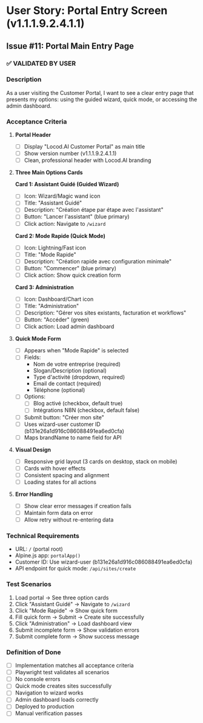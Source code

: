 # User Story: Portal Entry Screen (v1.1.1.9.2.4.1.1)

## Issue #11: Portal Main Entry Page

### ✅ VALIDATED BY USER

### Description
As a user visiting the Customer Portal, I want to see a clear entry page that presents my options: using the guided wizard, quick mode, or accessing the admin dashboard.

### Acceptance Criteria

1. **Portal Header**
   - [ ] Display "Locod.AI Customer Portal" as main title
   - [ ] Show version number (v1.1.1.9.2.4.1.1)
   - [ ] Clean, professional header with Locod.AI branding

2. **Three Main Options Cards**
   
   **Card 1: Assistant Guidé (Guided Wizard)**
   - [ ] Icon: Wizard/Magic wand icon
   - [ ] Title: "Assistant Guidé"
   - [ ] Description: "Création étape par étape avec l'assistant"
   - [ ] Button: "Lancer l'assistant" (blue primary)
   - [ ] Click action: Navigate to `/wizard`

   **Card 2: Mode Rapide (Quick Mode)**
   - [ ] Icon: Lightning/Fast icon
   - [ ] Title: "Mode Rapide"
   - [ ] Description: "Création rapide avec configuration minimale"
   - [ ] Button: "Commencer" (blue primary)
   - [ ] Click action: Show quick creation form

   **Card 3: Administration**
   - [ ] Icon: Dashboard/Chart icon
   - [ ] Title: "Administration"
   - [ ] Description: "Gérer vos sites existants, facturation et workflows"
   - [ ] Button: "Accéder" (green)
   - [ ] Click action: Load admin dashboard

3. **Quick Mode Form**
   - [ ] Appears when "Mode Rapide" is selected
   - [ ] Fields:
     - Nom de votre entreprise (required)
     - Slogan/Description (optional)
     - Type d'activité (dropdown, required)
     - Email de contact (required)
     - Téléphone (optional)
   - [ ] Options:
     - [ ] Blog activé (checkbox, default true)
     - [ ] Intégrations N8N (checkbox, default false)
   - [ ] Submit button: "Créer mon site"
   - [ ] Uses wizard-user customer ID (b131e26a1d916c086088491ea6ed0cfa)
   - [ ] Maps brandName to name field for API

4. **Visual Design**
   - [ ] Responsive grid layout (3 cards on desktop, stack on mobile)
   - [ ] Cards with hover effects
   - [ ] Consistent spacing and alignment
   - [ ] Loading states for all actions

5. **Error Handling**
   - [ ] Show clear error messages if creation fails
   - [ ] Maintain form data on error
   - [ ] Allow retry without re-entering data

### Technical Requirements
- URL: `/` (portal root)
- Alpine.js app: `portalApp()`
- Customer ID: Use wizard-user (b131e26a1d916c086088491ea6ed0cfa)
- API endpoint for quick mode: `/api/sites/create`

### Test Scenarios
1. Load portal → See three option cards
2. Click "Assistant Guidé" → Navigate to `/wizard`
3. Click "Mode Rapide" → Show quick form
4. Fill quick form → Submit → Create site successfully
5. Click "Administration" → Load dashboard view
6. Submit incomplete form → Show validation errors
7. Submit complete form → Show success message

### Definition of Done
- [ ] Implementation matches all acceptance criteria
- [ ] Playwright test validates all scenarios
- [ ] No console errors
- [ ] Quick mode creates sites successfully
- [ ] Navigation to wizard works
- [ ] Admin dashboard loads correctly
- [ ] Deployed to production
- [ ] Manual verification passes
